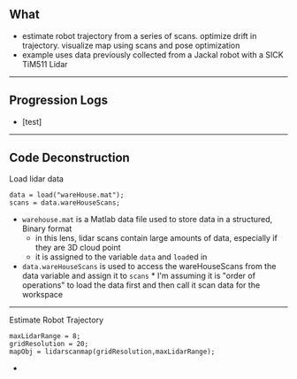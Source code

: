 ## What
* estimate robot trajectory from a series of scans. optimize drift in trajectory. visualize map using scans and pose optimization
* example uses data previously collected from a Jackal robot with a SICK TiM511 Lidar

---

## Progression Logs
* [test]

---

## Code Deconstruction

Load lidar data

```
data = load("wareHouse.mat");
scans = data.wareHouseScans;
```
  * `warehouse.mat` is a Matlab data file used to store data in a structured, Binary format
    * in this lens, lidar scans contain large amounts of data, especially if they are 3D cloud point
    * it is assigned to the variable `data` and `load`ed in
  *  `data.wareHouseScans` is used to access the wareHouseScans from the data variable and assign it to `scans`
    *  I'm assuming it is "order of operations" to load the data first and then call it scan data for the workspace

---
Estimate Robot Trajectory

```
maxLidarRange = 8;
gridResolution = 20;
mapObj = lidarscanmap(gridResolution,maxLidarRange);
```
* 
